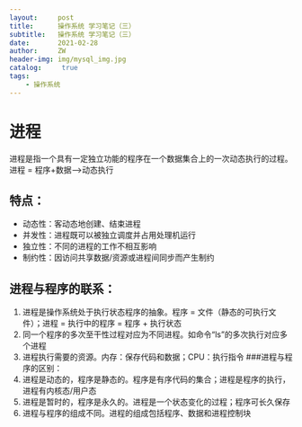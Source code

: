 ```yaml
---
layout:     post
title:      操作系统 学习笔记（三）
subtitle:   操作系统 学习笔记（三）
date:       2021-02-28
author:     ZW
header-img: img/mysql_img.jpg
catalog: 	 true
tags:
    - 操作系统
---
```



# 进程
进程是指一个具有一定独立功能的程序在一个数据集合上的一次动态执行的过程。
进程 =  程序+数据——>动态执行

## 特点：
* 动态性：客动态地创建、结束进程
* 并发性：进程既可以被独立调度并占用处理机运行
* 独立性：不同的进程的工作不相互影响
* 制约性：因访问共享数据/资源或进程间同步而产生制约

## 进程与程序的联系：
1. 进程是操作系统处于执行状态程序的抽象。程序 = 文件（静态的可执行文件）；进程 = 执行中的程序 = 程序 + 执行状态
2. 同一个程序的多次至干性过程对应为不同进程。如命令“ls”的多次执行对应多个进程
3. 进程执行需要的资源。内存：保存代码和数据；CPU：执行指令
###进程与程序的区别：
1. 进程是动态的，程序是静态的。程序是有序代码的集合；进程是程序的执行，进程有内核态/用户态
2. 进程是暂时的，程序是永久的。进程是一个状态变化的过程；程序可长久保存
3. 进程与程序的组成不同。进程的组成包括程序、数据和进程控制块